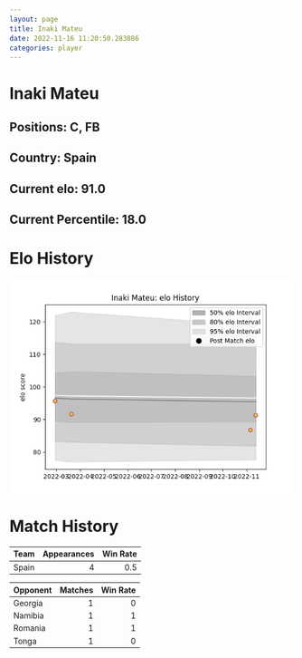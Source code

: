```yaml
---  
layout: page  
title: Inaki Mateu  
date: 2022-11-16 11:20:50.283886  
categories: player  
---
```

# Inaki Mateu

## Positions: C, FB

## Country: Spain

## Current elo: 91.0

## Current Percentile: 18.0

# Elo History


![elo history](history_InakiMateu.png)
# Match History


| Team   |   Appearances |   Win Rate |
|:-------|--------------:|-----------:|
| Spain  |             4 |        0.5 |

| Opponent   |   Matches |   Win Rate |
|:-----------|----------:|-----------:|
| Georgia    |         1 |          0 |
| Namibia    |         1 |          1 |
| Romania    |         1 |          1 |
| Tonga      |         1 |          0 |